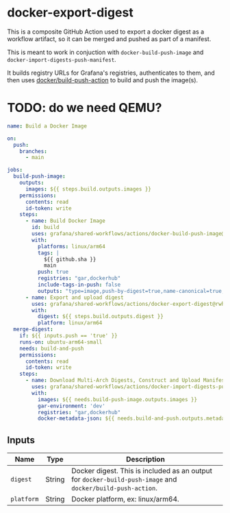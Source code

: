 # docker-export-digest

This is a composite GitHub Action used to export a docker digest as a workflow artifact, so it can be merged and pushed
as part of a manifest.

[//]: # (TODO: Link to docs for the following)
This is meant to work in conjuction with `docker-build-push-image` and `docker-import-digests-push-manifest`.

It builds registry URLs for Grafana's registries, authenticates to them, and then
uses [docker/build-push-action](https://github.com/docker/build-push-action) to build and push the image(s).

# TODO: do we need QEMU?

<!-- x-release-please-start-version -->

```yaml
name: Build a Docker Image

on:
  push:
    branches:
      - main

jobs:
  build-push-image:
    outputs:
      images: ${{ steps.build.outputs.images }}
    permissions:
      contents: read
      id-token: write
    steps:
      - name: Build Docker Image
        id: build
        uses: grafana/shared-workflows/actions/docker-build-push-image@main # TODO: Fix version once released
        with:
          platforms: linux/arm64
          tags: |
            ${{ github.sha }}
            main
          push: true
          registries: "gar,dockerhub"
          include-tags-in-push: false
          outputs: "type=image,push-by-digest=true,name-canonical=true,push=true"
      - name: Export and upload digest
        uses: grafana/shared-workflows/actions/docker-export-digest@rwhitaker/multi-arch-builds
        with:
          digest: ${{ steps.build.outputs.digest }}
          platform: linux/arm64
  merge-digest:
    if: ${{ inputs.push == 'true' }}
    runs-on: ubuntu-arm64-small
    needs: build-and-push
    permissions:
      contents: read
      id-token: write
    steps:
      - name: Download Multi-Arch Digests, Construct and Upload Manifest
        uses: grafana/shared-workflows/actions/docker-import-digests-push-manifest@main # TODO: Pin sha
        with:
          images: ${{ needs.build-push-image.outputs.images }}
          gar-environment: 'dev'
          registries: "gar,dockerhub"
          docker-metadata-json: ${{ needs.build-and-push.outputs.metadatajson }}
```

<!-- x-release-please-end-version -->

## Inputs

| Name       | Type   | Description                                                                                                |
|------------|--------|------------------------------------------------------------------------------------------------------------|
| `digest`   | String | Docker digest. This is included as an output for `docker-build-push-image` and `docker/build-push-action`. |
| `platform` | String | Docker platform, ex: linux/arm64.                                                                          |
